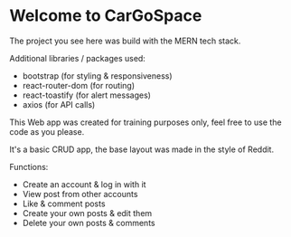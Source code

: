 
# Welcome to CarGoSpace

The project you see here was build with the MERN tech stack.

Additional libraries / packages used:

- bootstrap (for styling & responsiveness)
- react-router-dom (for routing)
- react-toastify (for alert messages)
- axios (for API calls)


This Web app was created for training purposes only, feel free to use the code as you please.

It's a basic CRUD app, the base layout was made in the style of Reddit.

Functions:

- Create an account & log in with it
- View post from other accounts 
- Like & comment posts
- Create your own posts & edit them
- Delete your own posts & comments



